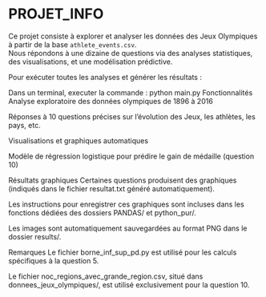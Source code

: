 # PROJET_INFO

Ce projet consiste à explorer et analyser les données des Jeux Olympiques à partir de la base `athlete_events.csv`.  
Nous répondons à une dizaine de questions via des analyses statistiques, des visualisations, et une modélisation prédictive.

Pour exécuter toutes les analyses et générer les résultats :

Dans un terminal, executer la commande : python main.py
Fonctionnalités
Analyse exploratoire des données olympiques de 1896 à 2016

Réponses à 10 questions précises sur l’évolution des Jeux, les athlètes, les pays, etc.

Visualisations et graphiques automatiques

Modèle de régression logistique pour prédire le gain de médaille (question 10)

Résultats graphiques
Certaines questions produisent des graphiques (indiqués dans le fichier resultat.txt généré automatiquement).

Les instructions pour enregistrer ces graphiques sont incluses dans les fonctions dédiées des dossiers PANDAS/ et python_pur/.

Les images sont automatiquement sauvegardées au format PNG dans le dossier results/.

Remarques
Le fichier borne_inf_sup_pd.py est utilisé pour les calculs spécifiques à la question 5.

Le fichier noc_regions_avec_grande_region.csv, situé dans donnees_jeux_olympiques/, est utilisé exclusivement pour la question 10.

